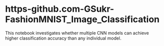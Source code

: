 # https-github.com-GSukr-FashionMNIST_Image_Classification
This notebook investigates whether multiple CNN models can achieve higher classification accuracy than any individual model.
